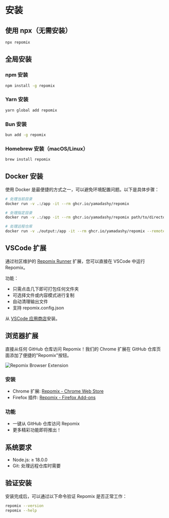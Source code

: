# 安装

## 使用 npx（无需安装）

```bash
npx repomix
```

## 全局安装

### npm 安装
```bash
npm install -g repomix
```

### Yarn 安装
```bash
yarn global add repomix
```

### Bun 安装
```bash
bun add -g repomix
```

### Homebrew 安装（macOS/Linux）
```bash
brew install repomix
```

## Docker 安装

使用 Docker 是最便捷的方式之一，可以避免环境配置问题。以下是具体步骤：

```bash
# 处理当前目录
docker run -v .:/app -it --rm ghcr.io/yamadashy/repomix

# 处理指定目录
docker run -v .:/app -it --rm ghcr.io/yamadashy/repomix path/to/directory

# 处理远程仓库
docker run -v ./output:/app -it --rm ghcr.io/yamadashy/repomix --remote yamadashy/repomix
```

## VSCode 扩展

通过社区维护的 [Repomix Runner](https://marketplace.visualstudio.com/items?itemName=DorianMassoulier.repomix-runner) 扩展，您可以直接在 VSCode 中运行 Repomix。

功能：
- 只需点击几下即可打包任何文件夹
- 可选择文件或内容模式进行复制
- 自动清理输出文件
- 支持 repomix.config.json

从 [VSCode 应用商店](https://marketplace.visualstudio.com/items?itemName=DorianMassoulier.repomix-runner)安装。

## 浏览器扩展

直接从任何 GitHub 仓库访问 Repomix！我们的 Chrome 扩展在 GitHub 仓库页面添加了便捷的"Repomix"按钮。

![Repomix Browser Extension](/images/docs/browser-extension.png)

### 安装
- Chrome 扩展: [Repomix - Chrome Web Store](https://chromewebstore.google.com/detail/repomix/fimfamikepjgchehkohedilpdigcpkoa)
- Firefox 插件: [Repomix - Firefox Add-ons](https://addons.mozilla.org/firefox/addon/repomix/)

### 功能
- 一键从 GitHub 仓库访问 Repomix
- 更多精彩功能即将推出！

## 系统要求

- Node.js: ≥ 18.0.0
- Git: 处理远程仓库时需要

## 验证安装

安装完成后，可以通过以下命令验证 Repomix 是否正常工作：

```bash
repomix --version
repomix --help
```
